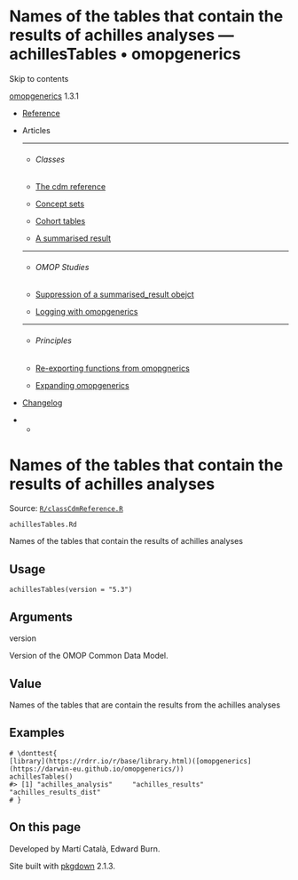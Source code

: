 # Names of the tables that contain the results of achilles analyses — achillesTables • omopgenerics

Skip to contents

[omopgenerics](../index.html) 1.3.1

  * [Reference](../reference/index.html)
  * Articles
    * * * *

    * ###### Classes

    * [The cdm reference](../articles/cdm_reference.html)
    * [Concept sets](../articles/codelists.html)
    * [Cohort tables](../articles/cohorts.html)
    * [A summarised result](../articles/summarised_result.html)
    * * * *

    * ###### OMOP Studies

    * [Suppression of a summarised_result obejct](../articles/suppression.html)
    * [Logging with omopgenerics](../articles/logging.html)
    * * * *

    * ###### Principles

    * [Re-exporting functions from omopgnerics](../articles/reexport.html)
    * [Expanding omopgenerics](../articles/expanding_omopgenerics.html)
  * [Changelog](../news/index.html)


  *   * [](https://github.com/darwin-eu/omopgenerics/)



# Names of the tables that contain the results of achilles analyses

Source: [`R/classCdmReference.R`](https://github.com/darwin-eu/omopgenerics/blob/v1.3.1/R/classCdmReference.R)

`achillesTables.Rd`

Names of the tables that contain the results of achilles analyses

## Usage
    
    
    achillesTables(version = "5.3")

## Arguments

version
    

Version of the OMOP Common Data Model.

## Value

Names of the tables that are contain the results from the achilles analyses

## Examples
    
    
    # \donttest{
    [library](https://rdrr.io/r/base/library.html)([omopgenerics](https://darwin-eu.github.io/omopgenerics/))
    achillesTables()
    #> [1] "achilles_analysis"     "achilles_results"      "achilles_results_dist"
    # }
    

## On this page

Developed by Martí Català, Edward Burn.

Site built with [pkgdown](https://pkgdown.r-lib.org/) 2.1.3.
